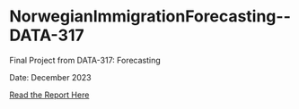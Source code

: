 # NorwegianImmigrationForecasting--DATA-317
Final Project from DATA-317: Forecasting

Date: December 2023

[Read the Report Here](https://github.com/rdfiske17/NorwegianImmigrationForecasting--DATA-317/blob/main/FinalProject_FiskeRiley.pdf)
